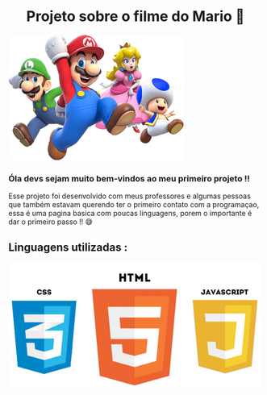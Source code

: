 <h1 align="center">Projeto sobre o filme do Mario 🍄</h1>

<img widht="250px" height="250px" src="./src/imagens/super-mario-chars.png" alt="Foto do mario"></img>

### Óla devs sejam muito bem-vindos ao meu primeiro projeto !!

Esse projeto foi desenvolvido com meus professores e algumas pessoas que também estavam  querendo ter o primeiro contato com a programaçao, essa é uma pagina basica com poucas linguagens, porem o importante é dar o primeiro passo !! 😅

## Linguagens utilizadas :

<img widht="250px" height="250px" aling="center" src="./src/imagens/imagem completa.jpg"></img>